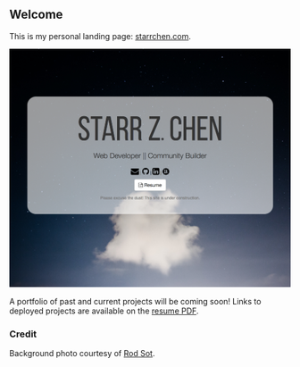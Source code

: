 ## Welcome
This is my personal landing page: [starrchen.com](http://starrchen.com).

![Screenshot of starrchen.com](files/screenshot.png)

A portfolio of past and current projects will be coming soon! Links to deployed projects are available on the [resume PDF](http://starrchen.com/resume.pdf).

### Credit
Background photo courtesy of [Rod Sot](https://rodsot.com).
